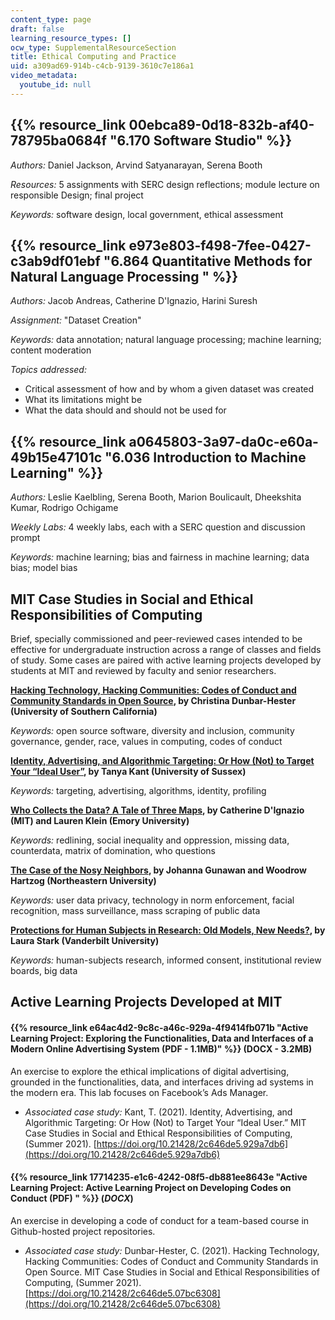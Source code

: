 ```yaml
---
content_type: page
draft: false
learning_resource_types: []
ocw_type: SupplementalResourceSection
title: Ethical Computing and Practice
uid: a309ad69-914b-c4cb-9139-3610c7e186a1
video_metadata:
  youtube_id: null
---
```

## {{% resource_link 00ebca89-0d18-832b-af40-78795ba0684f "6.170 Software Studio" %}}

*Authors:* Daniel Jackson, Arvind Satyanarayan, Serena Booth

*Resources:* 5 assignments with SERC design reflections; module lecture on responsible Design; final project

*Keywords:* software design, local government, ethical assessment

## {{% resource_link e973e803-f498-7fee-0427-c3ab9df01ebf "6.864 Quantitative Methods for Natural Language Processing " %}} 

*Authors:* Jacob Andreas, Catherine D'Ignazio, Harini Suresh

*Assignment:* "Dataset Creation"

*Keywords:* data annotation; natural language processing; machine learning; content moderation

*Topics addressed:*

- Critical assessment of how and by whom a given dataset was created
- What its limitations might be
- What the data should and should not be used for

## {{% resource_link a0645803-3a97-da0c-e60a-49b15e47101c "6.036 Introduction to Machine Learning" %}}

*Authors:* Leslie Kaelbling, Serena Booth, Marion Boulicault, Dheekshita Kumar, Rodrigo Ochigame

*Weekly Labs:* 4 weekly labs, each with a SERC question and discussion prompt

*Keywords:* machine learning; bias and fairness in machine learning; data bias; model bias

## MIT Case Studies in Social and Ethical Responsibilities of Computing

Brief, specially commissioned and peer-reviewed cases intended to be effective for undergraduate instruction across a range of classes and fields of study. Some cases are paired with active learning projects developed by students at MIT and reviewed by faculty and senior researchers.

[**Hacking Technology, Hacking Communities: Codes of Conduct and Community Standards in Open Source**](https://mit-serc.pubpub.org/pub/hacking-technology-hacking-communities/release/2)**, by Christina Dunbar-Hester (University of Southern California)**

*Keywords:* open source software, diversity and inclusion, community governance, gender, race, values in computing, codes of conduct

[**Identity, Advertising, and Algorithmic Targeting: Or How (Not) to Target Your “Ideal User”**](https://mit-serc.pubpub.org/pub/identity-advertising-and-algorithmic-targeting/release/2)**, by Tanya Kant (University of Sussex)**

*Keywords:* targeting, advertising, algorithms, identity, profiling

[**Who Collects the Data? A Tale of Three Maps**](https://mit-serc.pubpub.org/pub/bias-in-machine/release/1?readingCollection=40dca7f1)**, by Catherine D'Ignazio (MIT) and Lauren Klein (Emory University)**

*Keywords:* redlining, social inequality and oppression, missing data, counterdata, matrix of domination, who questions

[**The Case of the Nosy Neighbors**](https://mit-serc.pubpub.org/pub/nosy-neighbors/release/2?readingCollection=40dca7f1)**, by Johanna Gunawan and Woodrow Hartzog (Northeastern University)**

*Keywords:* user data privacy, technology in norm enforcement, facial recognition, mass surveillance, mass scraping of public data

[**Protections for Human Subjects in Research: Old Models, New Needs?**](https://mit-serc.pubpub.org/pub/protections-for-human-subjects/release/1)**, by Laura Stark (Vanderbilt University)**

*Keywords:* human-subjects research, informed consent, institutional review boards, big data

## Active Learning Projects Developed at MIT

#### {{% resource_link e64ac4d2-9c8c-a46c-929a-4f9414fb071b "Active Learning Project: Exploring the Functionalities, Data and Interfaces of a Modern Online Advertising System (PDF - 1.1MB)" %}} **(DOCX - 3.2MB)**

An exercise to explore the ethical implications of digital advertising, grounded in the functionalities, data, and interfaces driving ad systems in the modern era. This lab focuses on Facebook’s Ads Manager.

- *Associated case study:* Kant, T. (2021). Identity, Advertising, and Algorithmic Targeting: Or How (Not) to Target Your “Ideal User.” MIT Case Studies in Social and Ethical Responsibilities of Computing, (Summer 2021). [https://doi.org/10.21428/2c646de5.929a7db6](https://doi.org/10.21428/2c646de5.929a7db6)

#### {{% resource_link 17714235-e1c6-4242-08f5-db881ee8643e "Active Learning Project: Active Learning Project on Developing Codes on Conduct (PDF) " %}} **(*****DOCX*****)**

An exercise in developing a code of conduct for a team-based course in Github-hosted project repositories. 

- *Associated case study:* Dunbar-Hester, C. (2021). Hacking Technology, Hacking Communities: Codes of Conduct and Community Standards in Open Source. MIT Case Studies in Social and Ethical Responsibilities of Computing, (Summer 2021). [https://doi.org/10.21428/2c646de5.07bc6308](https://doi.org/10.21428/2c646de5.07bc6308)